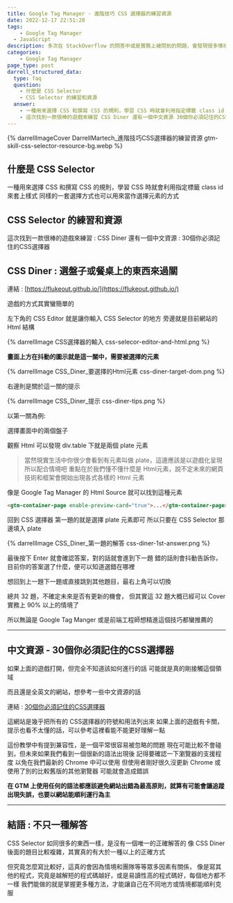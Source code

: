 ```yaml
---
title: Google Tag Manager - 進階技巧 CSS 選擇器的練習資源
date: 2022-12-17 22:51:28
tags:
	- Google Tag Manager
  - JavaScript
description: 多次在 StackOverflow 的問答中或是實務上被問到的問題，會發現很多情境都會使用到 CSS Selector(選擇器)，但這對於不常使用的人來說其實有一定的入門門檻，這邊介紹了一個用遊戲來學習 CSS Selector 的網站和教學的資源搭配使用
categories: 
	- Google Tag Manager
page_type: post
darrell_structured_data:
  type: faq
  question:
    - 什麼是 CSS Selector
    - CSS Selector 的練習和資源
  answer:
    - 一種用來選擇 CSS 和撰寫 CSS 的規則，學習 CSS 時就會利用指定標籤 class id 來套上樣式，同樣的一套選擇方式也可以用來當作選擇元素的方式
    - 這次找到一款很棒的遊戲來練習 CSS Diner 還有一個中文資源 30個你必須記住的CSS選擇器
---
```


{% darrellImageCover DarrellMartech_進階技巧CSS選擇器的練習資源 gtm-skill-css-selector-resource-bg.webp %}

## 什麼是 CSS Selector

一種用來選擇 CSS 和撰寫 CSS 的規則，學習 CSS 時就會利用指定標籤 class id 來套上樣式
同樣的一套選擇方式也可以用來當作選擇元素的方式

## CSS Selector 的練習和資源
這次找到一款很棒的遊戲來練習 : CSS Diner
還有一個中文資源 : 30個你必須記住的CSS選擇器

## CSS Diner : 選盤子或餐桌上的東西來過關

連結 : [https://flukeout.github.io/](https://flukeout.github.io/)

遊戲的方式其實蠻簡單的

左下角的 CSS Editor 就是讓你輸入 CSS Selector 的地方
旁邊就是目前網站的 Html 結構

{% darrellImage CSS選擇器的輸入 css-selecor-editor-and-html.png %}

**畫面上方在抖動的圖示就是這一關中，需要被選擇的元素**

{% darrellImage CSS_Diner_要選擇的Html元素 css-diner-target-dom.png %}

右邊則是關於這一關的提示

{% darrellImage CSS_Diner_提示 css-diner-tips.png %}

以第一關為例: 

選擇畫面中的兩個盤子

觀察 Html 可以發現 div.table 下就是兩個 plate 元素

> 當然現實生活中你很少會看到有元素叫做 plate，這邊應該是以遊戲化呈現所以配合情境吧
> 重點在於我們懂不懂什麼是 Html元素，說不定未來的網頁技術和框架會開始出現各式各樣的 Html 元素

像是 Google Tag Manager 的 Html Source 就可以找到這種元素
```html
<gtm-container-page enable-preview-card="true">...</gtm-container-page>
```

回到 CSS 選擇器
第一題的就是選擇 plate 元素即可
所以只要在 CSS Selector 那邊填入 plate

{% darrellImage CSS_Diner_第一題的解答 css-diner-1st-answer.png %}

最後按下 Enter 就會確認答案，對的話就會進到下一題
錯的話則會抖動告訴你，目前你的答案選了什麼，便可以知道選錯在哪裡

想回到上一題下一題或直接跳到其他題目，最右上角可以切換

總共 32 題，不確定未來是否有更新的機會，
但其實這 32 題大概已經可以 Cover 實務上 90% 以上的情境了

所以無論是 Google Tag Manger 或是前端工程師想精進這個技巧都蠻推薦的

---

## 中文資源 - 30個你必須記住的CSS選擇器

如果上面的遊戲打開，但完全不知道該如何進行的話
可能就是真的剛接觸這個領域

而且還是全英文的網站，想參考一些中文資源的話

連結 : [30個你必須記住的CSS選擇器](https://code.tutsplus.com/zh-hant/tutorials/the-30-css-selectors-you-must-memorize--net-16048)

這網站是幾乎把所有的 CSS選擇器的符號和用法列出來
如果上面的遊戲有卡關，提示也看不太懂的話，可以參考這裡看能不能更好理解一點

這份教學中有提到兼容性，是一個平常很容易被忽略的問題
現在可能比較不會碰到，但未來如果我們看到一個很新的語法出現後
記得要確認一下瀏覽器的支援程度
以免在我們最新的 Chrome 中可以使用
但使用者剛好很久沒更新 Chrome 或使用了別的比較舊版的其他瀏覽器
可能就會造成錯誤

**在 GTM 上使用任何的語法都應該避免網站出錯為最高原則，就算有可能會讓追蹤出現失誤，也要以網站能順利運行為主**

--- 

## 結語 : 不只一種解答

CSS Selector 如同很多的東西一樣，是沒有一個唯一的正確解答的
像 CSS Diner 後面的題目比較複雜，其實真的有大於一種以上的正確方式

但究竟怎麼寫比較好，這真的會因為情境和團隊等等眾多因素有關係，
像是寫其他的程式，究竟是越解短的程式碼越好，或是易讀性高的程式碼好，每個地方都不一樣
我們能做的就是掌握更多種方法，才能讓自己在不同地方或情境都能順利克服

